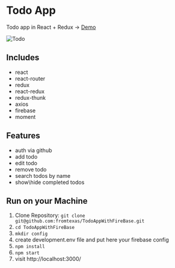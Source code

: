 # Todo App

Todo app in React + Redux -> [Demo](http://aboriginal-fog.surge.sh/)

![Todo](https://image.ibb.co/cZGm6R/todo.png)

## Includes

* react 
* react-router
* redux
* react-redux
* redux-thunk
* axios
* firebase
* moment

## Features

* auth via github
* add todo
* edit todo
* remove todo
* search todos by name 
* show\hide completed todos

## Run on your Machine
   
1. Clone Repository: `git clone git@github.com:fromtexas/TodoAppWithFireBase.git`
2. `cd TodoAppWithFireBase`
3. `mkdir config`
4. create development.env file and put here your firebase config
5. `npm install`
6. `npm start`
7. visit http://localhost:3000/


